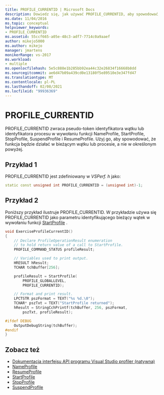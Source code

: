 ```yaml
---
title: PROFILE_CURRENTID | Microsoft Docs
description: Dowiedz się, jak używać PROFILE_CURRENTID, aby spowodować, że funkcja działa w bieżącym wątku lub procesie, a nie w określonym powyżej.
ms.date: 11/04/2016
ms.topic: conceptual
helpviewer_keywords:
- PROFILE_CURRENTID
ms.assetid: 55ccf665-a05e-48c3-adf7-7714c0a9aaef
author: mikejo5000
ms.author: mikejo
manager: jmartens
monikerRange: vs-2017
ms.workload:
- multiple
ms.openlocfilehash: 5e5c888e1b285bb92ea44c32e26834f16668b8dd
ms.sourcegitcommit: ae6d47b09a439cd0e13180f5e89510e3e347fd47
ms.translationtype: MT
ms.contentlocale: pl-PL
ms.lasthandoff: 02/08/2021
ms.locfileid: "99936369"
---
```

# <a name="profile_currentid"></a>PROFILE_CURRENTID
PROFILE_CURRENTID zwraca pseudo-token identyfikatora wątku lub identyfikatora procesu w wywołaniu funkcji NameProfile, StartProfile, StopProfile, SuspendProfile i ResumeProfile. Użyj go, aby spowodować, że funkcja będzie działać w bieżącym wątku lub procesie, a nie w określonym powyżej.

## <a name="example-1"></a>Przykład 1
 PROFILE_CURRENTID jest zdefiniowany w *VSPerf. h* jako:

```cpp
static const unsigned int PROFILE_CURRENTID = (unsigned int)-1;
```

## <a name="example-2"></a>Przykład 2
 Poniższy przykład ilustruje PROFILE_CURRENTID. W przykładzie używa się PROFILE_CURRENTID jako parametru identyfikującego bieżący wątek w wywołaniu funkcji [StartProfile](../profiling/startprofile.md) .

```cpp
void ExerciseProfileCurrentID()
{
    // Declare ProfileOperationResult enumeration
    // to hold return value of a call to StartProfile.
    PROFILE_COMMAND_STATUS profileResult;

    // Variables used to print output.
    HRESULT hResult;
    TCHAR tchBuffer[256];

    profileResult = StartProfile(
        PROFILE_GLOBALLEVEL,
        PROFILE_CURRENTID);

    // Format and print result.
    LPCTSTR pszFormat = TEXT("%s %d.\0");
    TCHAR* pszTxt = TEXT("StartProfile returned");
    hResult = StringCchPrintf(tchBuffer, 256, pszFormat,
        pszTxt, profileResult);

#ifdef DEBUG
    OutputDebugString(tchBuffer);
#endif
}
```

## <a name="see-also"></a>Zobacz też
- [Dokumentacja interfejsu API programu Visual Studio profiler (natywna)](../profiling/visual-studio-profiler-api-reference-native.md)
- [NameProfile](../profiling/nameprofile.md)
- [ResumeProfile](../profiling/resumeprofile.md)
- [StartProfile](../profiling/startprofile.md)
- [StopProfile](../profiling/stopprofile.md)
- [SuspendProfile](../profiling/suspendprofile.md)
